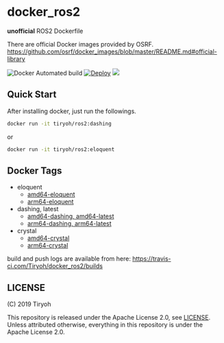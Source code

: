 # docker_ros2

__unofficial__ ROS2 Dockerfile

There are official Docker images provided by OSRF.  
https://github.com/osrf/docker_images/blob/master/README.md#official-library

![Docker Automated build](https://img.shields.io/docker/automated/tiryoh/ros2)
[![Deploy](https://github.com/Tiryoh/docker_ros2/workflows/Deploy/badge.svg?branch=master)](https://github.com/Tiryoh/docker_ros2/actions?query=workflow%3ADeploy+branch%3Amaster)
[![](https://img.shields.io/docker/pulls/tiryoh/ros2.svg)](https://hub.docker.com/r/tiryoh/ros2)

## Quick Start

After installing docker, just run the followings.

```sh
docker run -it tiryoh/ros2:dashing
```

or

```sh
docker run -it tiryoh/ros2:eloquent
```

## Docker Tags

* eloquent
  * [amd64-eloquent](https://github.com/Tiryoh/docker_ros2/blob/master/ubuntu/bionic/amd64/eloquent/Dockerfile)
  * [arm64-eloquent](https://github.com/Tiryoh/docker_ros2/blob/master/ubuntu/bionic/arm64/eloquent/Dockerfile)
* dashing, latest
  * [amd64-dashing, amd64-latest](https://github.com/Tiryoh/docker_ros2/blob/master/ubuntu/bionic/amd64/dashing/Dockerfile)
  * [arm64-dashing, arm64-latest](https://github.com/Tiryoh/docker_ros2/blob/master/ubuntu/bionic/arm64/dashing/Dockerfile)
* crystal
  * [amd64-crystal](https://github.com/Tiryoh/docker_ros2/blob/master/ubuntu/bionic/amd64/crystal/Dockerfile)
  * [arm64-crystal](https://github.com/Tiryoh/docker_ros2/blob/master/ubuntu/bionic/arm64/crystal/Dockerfile)

build and push logs are available from here: https://travis-ci.com/Tiryoh/docker_ros2/builds

## LICENSE

(C) 2019 Tiryoh

This repository is released under the Apache License 2.0, see [LICENSE](./LICENSE).  
Unless attributed otherwise, everything in this repository is under the Apache License 2.0.
